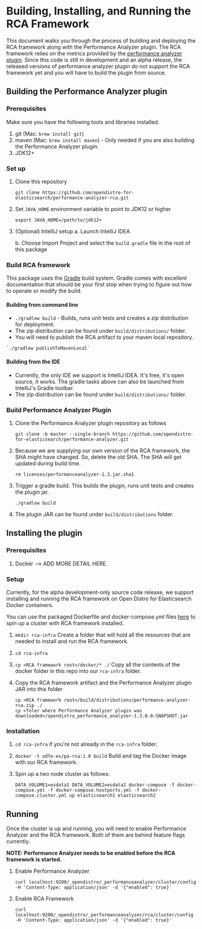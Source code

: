 # Building, Installing, and Running the RCA Framework

This document walks you through the process of building and deploying the RCA framework along with the Performance Analyzer plugin. The RCA framework relies on the metrics provided by the [performance analyzer plugin](https://github.com/opendistro-for-elasticsearch/performance-analyzer). Since this code is still in development and an alpha release, the released versions of performance analyzer plugin do not support the RCA framework yet and you will have to build the plugin from source.

    
 ## Building the Performance Analyzer plugin
 
 ### Prerequisites
 Make sure you have the following tools and libraries installed.
 1. git (Mac: `brew install git`)
 2. maven (Mac: `brew install maven`) - Only needed if you are also building the Performance Analyzer plugin.
 3. JDK12+
 
 ### Set up
 1. Clone this repository
 
    `git clone https://github.com/opendistro-for-elasticsearch/performance-analyzer-rca.git`
    
 2. Set `JAVA_HOME` environment variable to point to JDK12 or higher
 
    `export JAVA_HOME=/path/to/jdk12+`
 
 3. (Optional) IntelliJ setup
    a. Launch IntelliJ IDEA
    
    b. Choose Import Project and select the `build.gradle` file in the root of this package
 
### Build RCA framework
This package uses the [Gradle](https://docs.gradle.org/current/userguide/userguide.html) build system. Gradle comes with excellent documentation that should be your first stop when trying to figure out how to operate or modify the build.
#### Building from command line
   * `./gradlew build` - Builds, runs unit tests and creates a zip distribution for deployment.
   * The zip distribution can be found under `build/distributions/` folder.
   * You will need to publish the RCA artifact to your maven local repository.
    
    `./gradlew publishToMavenLocal`
        
#### Building from the IDE
   * Currently, the only IDE we support is IntelliJ IDEA. It's free, it's open source, it works. The gradle tasks above can also be launched from IntelliJ's Gradle toolbar.
   * The zip distribution can be found under `build/distributions/` folder.
 
### Build Performance Analyzer Plugin
1. Clone the Performance Analyzer plugin repository as follows
 
    `git clone -b master --single-branch https://github.com/opendistro-for-elasticsearch/performance-analyzer.git`
    
2. Because we are supplying our own version of the RCA framework, the SHA might have changed. So, delete the old SHA. The SHA will get updated during build time.
 
    `rm licenses/performanceanalyzer-1.3.jar.sha1`

3. Trigger a gradle build. This builds the plugin, runs unit tests and creates the plugin jar.
 
    `./gradlew build`
    
4. The plugin JAR can be found under `build/distributions` folder.
 
## Installing the plugin
 
### Prerequisites

1. Docker --> ADD MORE DETAIL HERE.
 
### Setup

Currently, for the alpha development-only source code release, we support installing and running the RCA framework on Open Distro for Elasticsearch Docker containers.
  
You can use the packaged Dockerfile and docker-compose.yml files [here](./docker) to spin up a cluster with RCA framework installed.
  
1. `mkdir rca-infra` Create a folder that will hold all the resources that are needed to install and run the RCA framework.

2. `cd rca-infra`

3. `cp <RCA framework root>/docker/* ./` Copy all the contents of the docker folder in this repo into our `rca-infra` folder.

4. Copy the RCA framework artifact and the Performance Analyzer plugin JAR into this folder
 
    `cp <RCA framework root>/build/distributions/performance-analyzer-rca.zip ./`  
    `cp <foler where Performance Analyzer plugin was downloaded>/opendistro_performance_analyzer-1.3.0.0-SNAPSHOT.jar`
 
 ### Installation
 
 1. `cd rca-infra` if you're not already in the `rca-infra` folder.
 
 2. `docker -t odfe-es/pa-rca:1.0 build` Build and tag the Docker image with our RCA framework.
 
 3. Spin up a two node cluster as follows:
 
    `DATA_VOLUME1=esdata1 DATA_VOLUME2=esdata2 docker-compose -f docker-compose.yml -f docker-compose.hostports.yml -f docker-compose.cluster.yml up elasticsearch1 elasticsearch2`
 
 ## Running
 
Once the cluster is up and running, you will need to enable Performance Analyzer and the RCA framework. Both of them are behind feature flags currently.
 
 **NOTE: Performance Analyzer needs to be enabled before the RCA framework is started.**
  
 1. Enable Performance Analyzer
 
    `curl localhost:9200/_opendistro/_performanceanalyzer/cluster/config -H 'Content-Type: application/json' -d '{"enabled": true}' `
 
 2. Enable RCA Framework
 
    `curl localhost:9200/_opendistro/_performanceanalyzer/rca/cluster/config -H 'Content-Type: application/json' -d '{"enabled": true}' `
